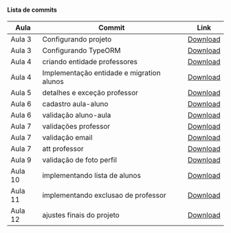 #### Lista de commits
Aula | Commit | Link 
------ | ------ | ------ 
Aula 3 | Configurando projeto | [Download](https://github.com/treinaweb/treinaweb-projeto-pratico-nestjs-hyperprof/archive/2b9adea76d595b256d50b206dffb739c0776058a.zip) 
Aula 3 | Configurando TypeORM | [Download](https://github.com/treinaweb/treinaweb-projeto-pratico-nestjs-hyperprof/archive/f91a98f284b872c2a3a358a0abcdb2519815f4f0.zip) 
Aula 4 | criando entidade professores | [Download](https://github.com/treinaweb/treinaweb-projeto-pratico-nestjs-hyperprof/archive/2ea510de79d7e503f5015c68ce6f3e06741a5777.zip) 
Aula 4 | Implementação entidade e migration alunos | [Download](https://github.com/treinaweb/treinaweb-projeto-pratico-nestjs-hyperprof/archive/79d6e504171dd391538c6d2779d8d6ac70bcc435.zip) 
Aula 5 | detalhes e exceção professor | [Download](https://github.com/treinaweb/treinaweb-projeto-pratico-nestjs-hyperprof/archive/f13e5f5c2afcc9b04d9ebd9e61c62cab5bb9471f.zip) 
Aula 6 | cadastro aula-aluno | [Download](https://github.com/treinaweb/treinaweb-projeto-pratico-nestjs-hyperprof/archive/e17f59c6930eb331e8486bbf11da9bd5cae2bec5.zip) 
Aula 6 | validação aluno-aula | [Download](https://github.com/treinaweb/treinaweb-projeto-pratico-nestjs-hyperprof/archive/db3c64ed93f58b65e0b4fa0b7f82efc1790a26c7.zip) 
Aula 7 | validações professor | [Download](https://github.com/treinaweb/treinaweb-projeto-pratico-nestjs-hyperprof/archive/d425d5b52bc84160c0c02ff5247f27ea1daab6d8.zip) 
Aula 7 | validação email | [Download](https://github.com/treinaweb/treinaweb-projeto-pratico-nestjs-hyperprof/archive/ad49e28e3bdba1ce28538450b61e70ee1df800e1.zip) 
Aula 7 | att professor | [Download](https://github.com/treinaweb/treinaweb-projeto-pratico-nestjs-hyperprof/archive/2fc0821d1e4fea05dbe707778d72706bb974e119.zip) 
Aula 9 | validação de foto perfil | [Download](https://github.com/treinaweb/treinaweb-projeto-pratico-nestjs-hyperprof/archive/d68f9f9e3446b60a005b73bcecbc39e3a5a1ab02.zip) 
Aula 10 | implementando lista de alunos | [Download](https://github.com/treinaweb/treinaweb-projeto-pratico-nestjs-hyperprof/archive/4eef11d4f19b7f9ed906f2e805b9323f65455113.zip) 
Aula 11 | implementando exclusao de professor | [Download](https://github.com/treinaweb/treinaweb-projeto-pratico-nestjs-hyperprof/archive/1d74cf87f5bb6433e1f1afa6410b345af40fc0b8.zip) 
Aula 12 | ajustes finais do projeto | [Download](https://github.com/treinaweb/treinaweb-projeto-pratico-nestjs-hyperprof/archive/474c84f8239b8cbcd415f4cddd0dd94defd866a0.zip) 

